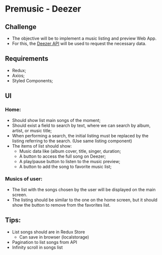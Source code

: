 # Premusic - Deezer

## Challenge

- The objective will be to implement a music listing and preview Web App.
- For this, the [Deezer API](https://developers.deezer.com/api/explorer?url=chart) will be used to request the necessary data.

## Requirements

- Redux;
- Axios;
- Styled Components;

## UI

### Home:

- Should show list main songs of the moment;
- Should exist a field to search by text, where we can search by album, artist, or music title;
- When performing a search, the initial listing must be replaced by the listing referring to the search. (Use same listing component)
- The items of list should show:
  - Music data like (album cover, title, singer, duration;
  - A button to access the full song on Deezer;
  - A play/pause button to listen to the music preview;
  - A button to add the song to favorite music list;

### Musics of user:

- The list with the songs chosen by the user will be displayed on the main screen.
- The listing should be similar to the one on the home screen, but it should show the button to remove from the favorites list.

## Tips:

- List songs should are in Redux Store
  - Can save in browser (localstorage)
- Pagination to list songs from API
- Infinity scroll in songs list
